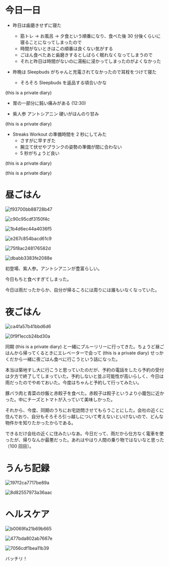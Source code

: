 # 今日一日
- 昨日は歯磨きせずに寝た
    - 筋トレ → お風呂 → 夕食という順番になり、食べた後 30 分後くらいに寝ることになってしまったので
    - 時間がないときはこの順番は良くない気がする
    - ごはん食べたあと歯磨きするとしばらく眠れなくなってしまうので
    - それと昨日は時間がないのに湯船に浸かってしまったのがよくなかった

- 昨晩は Sleepbuds がちゃんと充電されてなかったので耳栓をつけて寝た
    - そろそろ Sleepbuds を返品する頃合いかな

 (this is a private diary) 

- 胃の一部分に鈍い痛みがある (12:30)

- 紫人参 アントシアニン 硬いがほんのり甘み

 (this is a private diary) 

- Streaks Workout の準備時間を 2 秒にしてみた
    - さすがに早すぎた
    - 腕立て伏せやプランクの姿勢の準備が間に合わない
    - 5 秒がちょうど良い

 (this is a private diary) 

 (this is a private diary) 

# 昼ごはん
![f93700bb88728b47](/images/2019/11/f93700bb88728b47.jpg)

![c90c95cdf3150f4c](/images/2019/11/c90c95cdf3150f4c.jpg)

![1b4d6ec44a4036f5](/images/2019/11/1b4d6ec44a4036f5.jpg)

![e267c854bacd61c9](/images/2019/11/e267c854bacd61c9.jpg)

![75f8ac248176582d](/images/2019/11/75f8ac248176582d.jpg)

![dbabb3383fe2088e](/images/2019/11/dbabb3383fe2088e.jpg)

初登場、紫人参。アントシアニンが豊富らしい。

今日もちと食べすぎてしまった。

今日は雨だったからか、自分が帰るころには周りには誰もいなくなっていた。

# 夜ごはん
![ca4fa57b41bbd6d6](/images/2019/11/ca4fa57b41bbd6d6.jpg)

![0f9f1eccb24bd30a](/images/2019/11/0f9f1eccb24bd30a.jpg)

同期 (this is a private diary) と一緒にブルーリリーに行ってきた。ちょうど昼ごはんから帰ってくるときにエレベーターで会って (this is a private diary) せっかくだから一緒に夜ごはん食べに行こうという話になった。

本当は築地すし大に行こうと思っていたのだが、予約の電話をしたら予約の受付は夕方で終了してしまっていた。予約しないと並ぶ可能性が高いらしく、今日は雨だったのでやめておいた。今度はちゃんと予約して行ってみたい。

豚バラ肉と青菜の炒飯と赤餃子を食べた。赤餃子は餃子というより小籠包に近かった。中にチーズとトマトが入っていて美味しかった。

それから、今度、同期のうちにお宅訪問させてもらうことにした。会社の近くに住んでおり、自分もそろそろ引っ越しについて考えないといけないので、どんな物件かを知りたかったからである。

できるだけ会社の近くに住みたいなあ。今日だって、雨だから仕方なく電車を使ったが、帰りなんか最悪だった。あれはやはり人間の乗り物ではないなと思った（100 回目）。

# うんち記録
![197f2ca7717be89a](/images/2019/11/197f2ca7717be89a.png)

![8d82557973a36aac](/images/2019/11/8d82557973a36aac.png)

# ヘルスケア
![b0069fa21b69b665](/images/2019/11/b0069fa21b69b665.png)

![477bda802ab7667e](/images/2019/11/477bda802ab7667e.png)

![7056cdf1bea11b39](/images/2019/11/7056cdf1bea11b39.jpg)

バッチリ！
